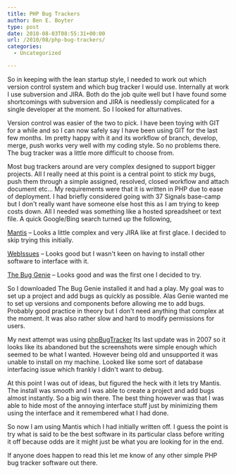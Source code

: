 ```yaml
---
title: PHP Bug Trackers
author: Ben E. Boyter
type: post
date: 2010-08-03T08:55:31+00:00
url: /2010/08/php-bug-trackers/
categories:
  - Uncategorized

---
```

So in keeping with the lean startup style, I needed to work out which version control system and which bug tracker I would use. Internally at work I use subversion and JIRA. Both do the job quite well but I have found some shortcomings with subversion and JIRA is needlessly complicated for a single developer at the moment. So I looked for alturnatives.

Version control was easier of the two to pick. I have been toying with GIT for a while and so I can now safely say I have been using GIT for the last few months. Im pretty happy with it and its workflow of branch, develop, merge, push works very well with my coding style. So no problems there. The bug tracker was a little more difficult to choose from.

Most bug trackers around are very complex designed to support bigger projects. All I really need at this point is a central point to stick my bugs, push them through a simple assigned, resolved, closed workflow and attach document etc&#8230; My requirements were that it is written in PHP due to ease of deployment. I had briefly considered going with 37 Signals base-camp but I don't really want have someone else host this as I am trying to keep costs down. All I needed was something like a hosted spreadsheet or text file. A quick Google/Bing search turned up the following,

[Mantis][1] &#8211; Looks a little complex and very JIRA like at first glace. I decided to skip trying this initially.
  
[WebIssues][2] &#8211; Looks good but I wasn't keen on having to install other software to interface with it.
  
[The Bug Genie][3] &#8211; Looks good and was the first one I decided to try.

So I downloaded The Bug Genie installed it and had a play. My goal was to set up a project and add bugs as quickly as possible. Alas Genie wanted me to set up versions and components before allowing me to add bugs. Probably good practice in theory but I don't need anything that complex at the moment. It was also rather slow and hard to modify permissions for users.

My next attempt was using [phpBugTracker][4] Its last update was in 2007 so it looks like its abandoned but the screenshots were simple enough which seemed to be what I wanted. However being old and unsupported it was unable to install on my machine. Looked like some sort of database interfacing issue which frankly I didn't want to debug.

At this point I was out of ideas, but figured the heck with it lets try Mantis. The install was smooth and I was able to create a project and add bugs almost instantly. So a big win there. The best thing however was that I was able to hide most of the annoying interface stuff just by minimizing them using the interface and it remembered what I had done.

So now I am using Mantis which I had initially written off. I guess the point is try what is said to be the best software in its particular class before writing it off because odds are it might just be what you are looking for in the end.

If anyone does happen to read this let me know of any other simple PHP bug tracker software out there.

 [1]: http://www.mantisbt.org/
 [2]: http://webissues.mimec.org/
 [3]: http://www.thebuggenie.com/
 [4]: http://phpbt.sourceforge.net/